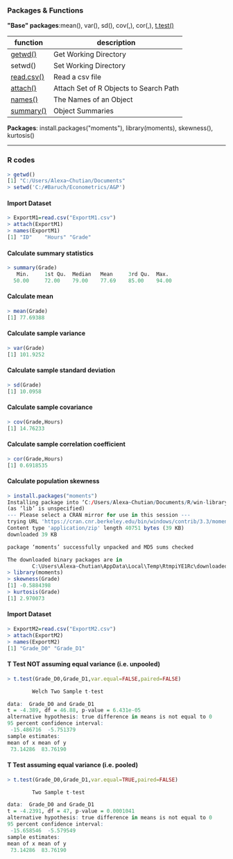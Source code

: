 ### Packages & Functions

**"Base" packages**:mean(), var(), sd(), cov(,), cor(,), [t.test()](https://www.rdocumentation.org/packages/stats/versions/3.6.2/topics/t.test)

function | description
--|--
[getwd()](https://www.rdocumentation.org/packages/base/versions/3.6.2/topics/getwd)|Get Working Directory
setwd()| Set Working Directory
[read.csv()](https://www.rdocumentation.org/packages/qtl2/versions/0.24/topics/read_csv)|Read a csv file
[attach()](https://www.rdocumentation.org/packages/base/versions/3.6.2/topics/attach)|Attach Set of R Objects to Search Path
[names()](https://www.rdocumentation.org/packages/base/versions/3.6.2/topics/names)|The Names of an Object
[summary()](https://www.rdocumentation.org/packages/base/versions/3.6.2/topics/summary)|Object Summaries


**Packages**: install.packages("moments"), library(moments), skewness(), kurtosis()

------
### R codes
```r
> getwd()
[1] "C:/Users/Alexa~Chutian/Documents"
> setwd('C:/#Baruch/Econometrics/A&P')
```

#### Import Dataset
```r
> ExportM1=read.csv("ExportM1.csv")
> attach(ExportM1)
> names(ExportM1)
[1] "ID"    "Hours" "Grade"
```

#### Calculate summary statistics
```r
> summary(Grade)
   Min.     1st Qu.  Median   Mean     3rd Qu.  Max. 
  50.00     72.00    79.00    77.69    85.00    94.00
```

#### Calculate mean
```r
> mean(Grade)
[1] 77.69388
```

#### Calculate sample variance
```r
> var(Grade)
[1] 101.9252
```

#### Calculate sample standard deviation
```r
> sd(Grade)
[1] 10.0958
```

#### Calculate sample covariance
```r
> cov(Grade,Hours)
[1] 14.76233
```

#### Calculate sample correlation coefficient
```r
> cor(Grade,Hours)
[1] 0.6918535
```

#### Calculate population skewness
```r
> install.packages("moments")
Installing package into ‘C:/Users/Alexa~Chutian/Documents/R/win-library/3.3’
(as ‘lib’ is unspecified)
--- Please select a CRAN mirror for use in this session ---
trying URL 'https://cran.cnr.berkeley.edu/bin/windows/contrib/3.3/moments_0.14.zip'
Content type 'application/zip' length 40751 bytes (39 KB)
downloaded 39 KB

package ‘moments’ successfully unpacked and MD5 sums checked

The downloaded binary packages are in
        C:\Users\Alexa~Chutian\AppData\Local\Temp\RtmpiYE1Rc\downloaded_packages
> library(moments)
> skewness(Grade)
[1] -0.5884398
> kurtosis(Grade)
[1] 2.970073
```

#### Import Dataset
```r
> ExportM2=read.csv("ExportM2.csv")
> attach(ExportM2)
> names(ExportM2)
[1] "Grade_D0" "Grade_D1"
```

#### T Test NOT assuming equal variance (i.e. unpooled)
```r
> t.test(Grade_D0,Grade_D1,var.equal=FALSE,paired=FALSE)

        Welch Two Sample t-test

data:  Grade_D0 and Grade_D1
t = -4.389, df = 46.88, p-value = 6.431e-05
alternative hypothesis: true difference in means is not equal to 0
95 percent confidence interval:
 -15.486716  -5.751379
sample estimates:
mean of x mean of y 
 73.14286  83.76190 
```

#### T Test assuming equal variance (i.e. pooled)
```r
> t.test(Grade_D0,Grade_D1,var.equal=TRUE,paired=FALSE)

        Two Sample t-test

data:  Grade_D0 and Grade_D1
t = -4.2391, df = 47, p-value = 0.0001041
alternative hypothesis: true difference in means is not equal to 0
95 percent confidence interval:
 -15.658546  -5.579549
sample estimates:
mean of x mean of y 
 73.14286  83.76190 
```
